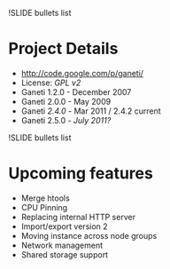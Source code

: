 !SLIDE bullets list

# Project Details

* http://code.google.com/p/ganeti/
* License: _GPL v2_
* Ganeti 1.2.0 - December 2007
* Ganeti 2.0.0 - May 2009
* Ganeti _2.4.0_ - Mar 2011 / 2.4.2 current
* Ganeti 2.5.0 - _July 2011?_

!SLIDE bullets list

# Upcoming features

* Merge htools
* CPU Pinning
* Replacing internal HTTP server
* Import/export version 2
* Moving instance across node groups
* Network management
* Shared storage support

